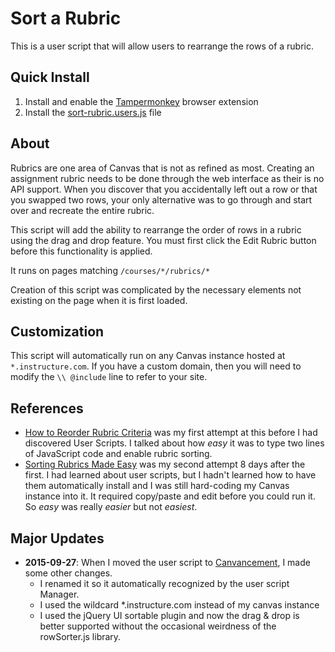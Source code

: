 # Sort a Rubric
This is a user script that will allow users to rearrange the rows of a rubric.

## Quick Install
1. Install and enable the [Tampermonkey](http://tampermonkey.net/) browser extension
2. Install the [sort-rubric.users.js](https://github.com/igraugar/canvas_sort_rubric/raw/master/rubrics/sort-rubric/sort-rubric.user.js) file

## About
Rubrics are one area of Canvas that is not as refined as most. Creating an assignment rubric needs to be done through the web interface as their is no API support. When you discover that you accidentally left out a row or that you swapped two rows, your only alternative was to go through and start over and recreate the entire rubric.

This script will add the ability to rearrange the order of rows in a rubric using the drag and drop feature. You must first click the Edit Rubric button before this functionality is applied.

It runs on pages matching ``/courses/*/rubrics/*``

Creation of this script was complicated by the necessary elements not existing on the page when it is first loaded.

## Customization
This script will automatically run on any Canvas instance hosted at ``*.instructure.com``. If you have a custom domain, then you will need to modify the `\\ @include` line to refer to your site.

## References
* [How to Reorder Rubric Criteria](https://community.canvaslms.com/groups/designers/blog/2015/08/16/how-to-reorder-rubric-criteria) was my first attempt at this before I had discovered User Scripts. I talked about how *easy* it was to type two lines of JavaScript code and enable rubric sorting.
* [Sorting Rubrics Made Easy](https://community.canvaslms.com/groups/designers/blog/2015/08/25/sorting-rubrics-made-easy) was my second attempt 8 days after the first. I had learned about user scripts, but I hadn't learned how to have them automatically install and I was still hard-coding my Canvas instance into it. It required copy/paste and edit before you could run it. So *easy* was really *easier* but not *easiest*.

## Major Updates
* **2015-09-27**: When I moved the user script to [Canvancement](https://github.com/jamesjonesmath/canvancement), I made some other changes.
  * I renamed it so it automatically recognized by the user script Manager.
  * I used the wildcard *.instructure.com instead of my canvas instance
  * I used the jQuery UI sortable plugin and now the drag & drop is better supported without the occasional weirdness of the rowSorter.js library.
